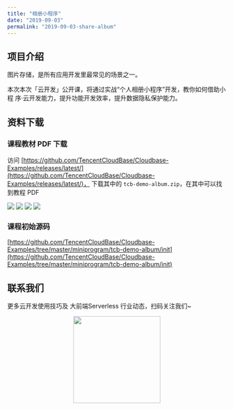 ```yaml
---
title: "相册小程序"
date: "2019-09-03"
permalink: "2019-09-03-share-album"
---
```


## 项目介绍

图片存储，是所有应用开发里最常见的场景之一。

本次本次「云开发」公开课，将通过实战“个人相册小程序”开发，教你如何借助小程
序·云开发能力，提升功能开发效率，提升数据隐私保护能力。

## 资料下载

### 课程教材 PDF 下载

访问 [https://github.com/TencentCloudBase/Cloudbase-Examples/releases/latest/](https://github.com/TencentCloudBase/Cloudbase-Examples/releases/latest/)， 下载其中的 `tcb-demo-album.zip`，在其中可以找到教程 PDF

![](https://puui.qpic.cn/vupload/0/20190612_1560305785509_n4j9zqick4n.png/0)
![](https://puui.qpic.cn/vupload/0/20190612_1560306036362_xq3r7uar1h.png/0)
![](https://puui.qpic.cn/vupload/0/20190612_1560306194822_ervbcrhckq9.png/0)
![](https://puui.qpic.cn/vupload/0/20190612_1560306333251_xkgdae6j4va.png/0)

### 课程初始源码

[https://github.com/TencentCloudBase/Cloudbase-Examples/tree/master/miniprogram/tcb-demo-album/init](https://github.com/TencentCloudBase/Cloudbase-Examples/tree/master/miniprogram/tcb-demo-album/init)

## 联系我们

更多云开发使用技巧及 大前端Serverless 行业动态，扫码关注我们~

<p align="center">
    <img src="https://puui.qpic.cn/vupload/0/20190603_1559545575934_lettsbvkvdn.jpeg/0" width="200px">
</p>
